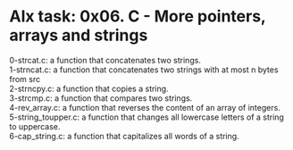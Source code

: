 # Alx task: 0x06. C - More pointers, arrays and strings  

0-strcat.c: a function that concatenates two strings.    
1-strncat.c: a function that concatenates two strings with at most n bytes from src  
2-strncpy.c:  a function that copies a string.  
3-strcmp.c:  a function that compares two strings.  
4-rev_array.c: a function that reverses the content of an array of integers.   
5-string_toupper.c: a function that changes all lowercase letters of a string to uppercase.   
6-cap_string.c: a function that capitalizes all words of a string.
